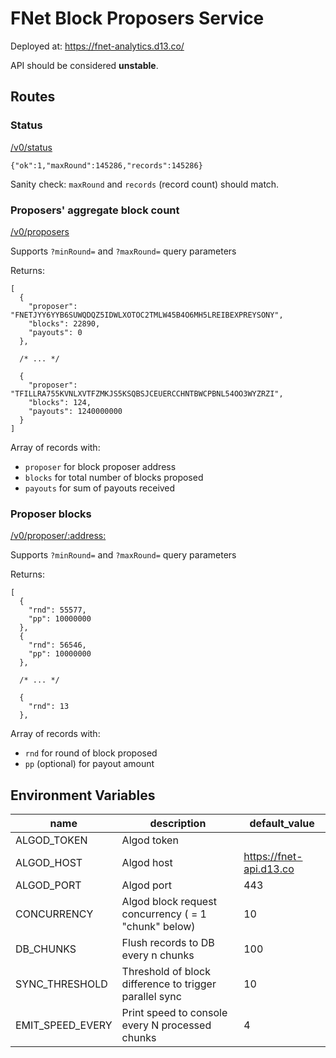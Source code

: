 # FNet Block Proposers Service

Deployed at: https://fnet-analytics.d13.co/

API should be considered **unstable**.

## Routes

### Status

[/v0/status](https://fnet-analytics.d13.co/v0/status)

```
{"ok":1,"maxRound":145286,"records":145286}
```

Sanity check: `maxRound` and `records` (record count) should match.

### Proposers' aggregate block count

[/v0/proposers](https://fnet-analytics.d13.co/v0/proposers)

Supports `?minRound=` and `?maxRound=` query parameters

Returns:

```
[
  {
    "proposer": "FNETJYY6YYB6SUWQDQZ5IDWLXOTOC2TMLW45B4O6MH5LREIBEXPREYSONY",
    "blocks": 22890,
    "payouts": 0
  },

  /* ... */

  {
    "proposer": "TFILLRA755KVNLXVTFZMKJS5KSQBSJCEUERCCHNTBWCPBNL54OO3WYZRZI",
    "blocks": 124,
    "payouts": 1240000000
  }
]
```

Array of records with:

- `proposer` for block proposer address
- `blocks` for total number of blocks proposed
- `payouts` for sum of payouts received

### Proposer blocks

[/v0/proposer/:address:](https://fnet-analytics.d13.co/v0/proposer/7OW3OE7WBNCV3VA5KGZZ6R2QTSXGG57ULV7466FF7ZUBUZFH5BW4JCAORA)

Supports `?minRound=` and `?maxRound=` query parameters

Returns:

```
[
  {
    "rnd": 55577,
    "pp": 10000000
  },
  {
    "rnd": 56546,
    "pp": 10000000
  },

  /* ... */

  {
    "rnd": 13
  },
```

Array of records with:

- `rnd`  for round of block proposed
- `pp` (optional) for payout amount 

## Environment Variables

| name             | description                                            | default_value           |
| ---------------- | ------------------------------------------------------ | ----------------------- |
| ALGOD_TOKEN      | Algod token                                            |                         |
| ALGOD_HOST       | Algod host                                             | https://fnet-api.d13.co |
| ALGOD_PORT       | Algod port                                             | 443                     |
| CONCURRENCY      | Algod block request concurrency ( = 1 "chunk" below)   | 10                      |
| DB_CHUNKS        | Flush records to DB every n chunks                     | 100                     |
| SYNC_THRESHOLD   | Threshold of block difference to trigger parallel sync | 10                      |
| EMIT_SPEED_EVERY | Print speed to console every N processed chunks        | 4                       |

